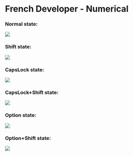# French Developer - Numerical

### Normal state:
<img src="https://take.ms/utBve">

### Shift state:
<img src="https://take.ms/EUUAW">

### CapsLock state:
<img src="https://take.ms/Ol4eq">

### CapsLock+Shift state:
<img src="https://take.ms/MZEEO">

### Option state:
<img src="https://take.ms/e23XX">

### Option+Shift state:
<img src="https://take.ms/pC59G">
